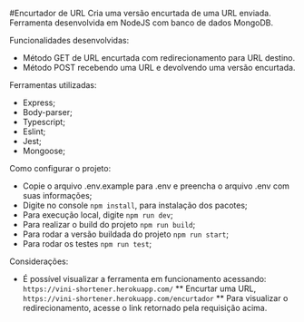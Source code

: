 #Encurtador de URL
Cria uma versão encurtada de uma URL enviada.
Ferramenta desenvolvida em NodeJS com banco de dados MongoDB.

Funcionalidades desenvolvidas:
* Método GET de URL encurtada com redirecionamento para URL destino.
* Método POST recebendo uma URL e devolvendo uma versão encurtada.

Ferramentas utilizadas:
* Express;
* Body-parser;
* Typescript;
* Eslint;
* Jest;
* Mongoose;

Como configurar o projeto:
* Copie o arquivo .env.example para .env e preencha o arquivo .env com suas informações;
* Digite no console `npm install`, para instalação dos pacotes;
* Para execução local, digite `npm run dev`;
* Para realizar o build do projeto `npm run build`;
* Para rodar a versão buildada do projeto `npm run start`;
* Para rodar os testes `npm run test`;

Considerações:
* É possível visualizar a ferramenta em funcionamento acessando: `https://vini-shortener.herokuapp.com/`
** Encurtar uma URL, `https://vini-shortener.herokuapp.com/encurtador`
** Para visualizar o redirecionamento, acesse o link retornado pela requisição acima.

